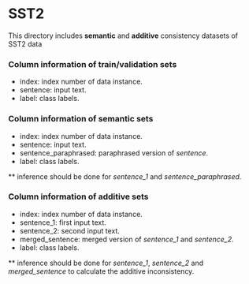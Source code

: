 # SST2

This directory includes **semantic** and **additive** consistency datasets of SST2 data

### Column information of train/validation sets
- index: index number of data instance.
- sentence: input text.
- label: class labels.

### Column information of **semantic** sets
- index: index number of data instance.
- sentence: input text.
- sentence_paraphrased: paraphrased version of *sentence*.
- label: class labels.

** inference should be done for *sentence_1* and *sentence_paraphrased*.

### Column information of **additive** sets
- index: index number of data instance.
- sentence_1: first input text.
- sentence_2: second input text.
- merged_sentence: merged version of *sentence_1* and *sentence_2*.
- label: class labels.

** inference should be done for *sentence_1*, *sentence_2* and *merged_sentence* to calculate the additive inconsistency.
